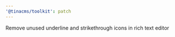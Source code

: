 ```yaml
---
'@tinacms/toolkit': patch
---
```


Remove unused underline and strikethrough icons in rich text editor
